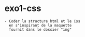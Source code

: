 # exo1-css

    - Coder la structure html et le Css
      en s'inspirant de la maquette
      fournit dans le dossier "img"
